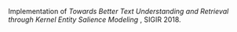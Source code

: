 Implementation of *Towards Better Text Understanding and Retrieval through Kernel Entity Salience Modeling* , SIGIR 2018.

